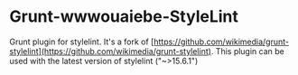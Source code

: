 # Grunt-wwwouaiebe-StyleLint

Grunt plugin for stylelint. It's a fork of [https://github.com/wikimedia/grunt-stylelint](https://github.com/wikimedia/grunt-stylelint).
This plugin can be used with the latest version of stylelint ("~>15.6.1")